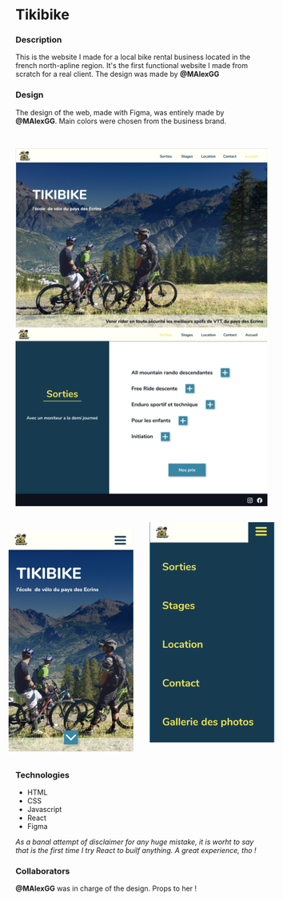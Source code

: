 # Tikibike

### Description

This is the website I made for a local bike rental business located in the french north-apline region. It's the first functional website I made from scratch for a real client. The design was made by **@MAlexGG**

### Design

The design of the web, made with Figma, was entirely made by **@MAlexGG**. Main colors were chosen from the business brand. 

<div style="display: flex; flex-direction: column; justify-content: center; align-items:center; padding-bottom: 2rem; padding-top: 2rem;">
<img src="./src/img/readme/large1.png" width="700" />
<img src="./src/img/readme/large2.png" width="700"  />
</div>
<div style="display: flex; justify-content: center; align-items:center">
<img src="./src/img/readme/small1.png" width="250" style="padding-right: 1rem;" />
<img src="./src/img/readme/small2.png" width="250" style="padding-left: 1rem; padding-bottom: 2rem;" />
</div>

### Technologies

* HTML
* CSS
* Javascript
* React
* Figma

_As a banal attempt of disclaimer for any huge mistake, it is worht to say that is the first time I try React to builf anything. A great experience, tho !_


### Collaborators

**@MAlexGG** was in charge of the design. Props to her !
